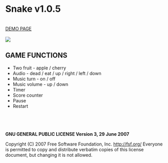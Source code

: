 # Snake v1.0.5

<br />
<a href="https://zsoltkiraly.com/developments/snake-game/" target="_blank">DEMO PAGE</a><br /><br />

<img src="https://zsoltkiraly.com/developments/_images/snake-001.jpg">

## GAME FUNCTIONS

- Two fruit - apple / cherry
- Audio - dead / eat / up / right / left / down
- Music turn - on / off
- Music volume - up / down
- Timer
- Score counter
- Pause
- Restart

#
<br />

<b>GNU GENERAL PUBLIC LICENSE Version 3, 29 June 2007</b>

Copyright (C) 2007 Free Software Foundation, Inc. <http://fsf.org/>
Everyone is permitted to copy and distribute verbatim copies of this license document, but changing it is not allowed.
